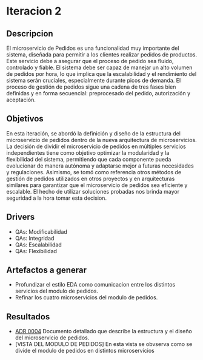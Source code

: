 # Iteracion 2

## Descripcion

El microservicio de Pedidos es una funcionalidad muy importante del sistema, diseñada para permitir a los clientes realizar pedidos de productos. Este servicio debe a asegurar que el proceso de pedido sea fluido, controlado y fiable. El sistema debe ser capaz de manejar un alto volumen de pedidos por hora, lo que implica que la escalabilidad y el rendimiento del sistema serán cruciales, especialmente durante picos de demanda. El proceso de gestión de pedidos sigue una cadena de tres fases bien definidas y en forma secuencial: preprocesado del pedido, autorización y aceptación.

## Objetivos

En esta iteración, se abordó la definición y diseño de la estructura del microservicio de pedidos dentro de la nueva arquitectura de microservicios. La decisión de dividir el microservicio de pedidos en múltiples servicios independientes tiene como objetivo optimizar la modularidad y la flexibilidad del sistema, permitiendo que cada componente pueda evolucionar de manera autónoma y adaptarse mejor a futuras necesidades y regulaciones. Asimismo, se tomó como referencia otros métodos de gestión de pedidos utilizados en otros proyectos y en arquitecturas similares para garantizar que el microservicio de pedidos sea eficiente y escalable. El hecho de utilizar soluciones probadas nos brinda mayor seguridad a la hora tomar esta decision.

## Drivers
* QAs: Modificabilidad
* QAs: Integridad
* QAs: Escalabilidad
* QAs: Flexibilidad

## Artefactos a generar

* Profundizar el estilo EDA como comunicacion entre los distintos servicios del modulo de pedidos.
* Refinar los cuatro microservicios del modulo de pedidos.


## Resultados

* [ADR 0004](/docs/decisiones/0004-estructura-de-microservicio-de-pedidos.md) Documento detallado que describe la estructura y el diseño del microservicio de pedidos.
* [VISTA DEL MODULO DE PEDIDOS] En esta vista se obvserva como se divide el modulo de pedidos en distintos microservicios